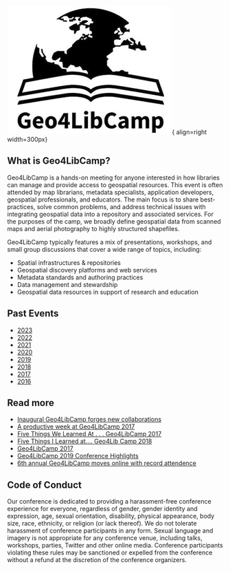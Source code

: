 ![Geo4LibCamp-logo](images/banner.jpg){ align=right width=300px}

## What is Geo4LibCamp?

Geo4LibCamp is a hands-on meeting for anyone interested in how libraries can manage and provide access to geospatial resources. This event is often attended by map librarians, metadata specialists, application developers, geospatial professionals, and educators. The main focus is to share best-practices, solve common problems, and address technical issues with integrating geospatial data into a repository and associated services. For the purposes of the camp, we broadly define geospatial data from scanned maps and aerial photography to highly structured shapefiles. 

Geo4LibCamp typically features a mix of presentations, workshops, and small group discussions that cover a wide range of topics, including:

* Spatial infrastructures & repositories
* Geospatial discovery platforms and web services
* Metadata standards and authoring practices
* Data management and stewardship
* Geospatial data resources in support of research and education


## Past Events
- [2023](2023/agenda.md)
- [2022](2022.md) 
- [2021](2021.md) 
- [2020](2020.md) 
- [2019](https://geo4libcamp2019.sched.com) 
- [2018](https://geo4libcamp2018.sched.com) 
- [2017](https://geo4libcamp2017.sched.com)
- [2016](https://geo4libcamp2016.sched.com)

## Read more
- [Inaugural Geo4LibCamp forges new collaborations](https://web.archive.org/web/20230605173859/https://library.stanford.edu/blogs/digital-library-blog/2016/02/inaugural-geo4libcamp-forges-new-collaborations)
- [A productive week at Geo4LibCamp 2017](https://web.archive.org/web/20230705192207/https://library.stanford.edu/blogs/digital-library-blog/2017/02/productive-week-geo4libcamp-2017)
- [Five Things We Learned At . . . Geo4LibCamp 2017](https://data-services.hosting.nyu.edu/ftwla-geo4libcamp-2017/)
- [Five Things I Learned at…. Geo4Lib Camp 2018](https://data-services.hosting.nyu.edu/five-things-i-learned-at-geo4lib-camp-2018/)
- [Geo4LibCamp 2017](http://geospatialmetadatalibrarian.blogspot.com/2017/03/geo4libcamp-2017.html?m=0)
- [Geo4LibCamp 2019 Conference Highlights](https://doi.org/10.1080/15420353.2019.1639994)
- [6th annual Geo4LibCamp moves online with record attendence](https://web.archive.org/web/20210305164026/https://library.stanford.edu/blogs/digital-library-blog/2021/02/6th-annual-geo4libcamp-moves-online-record-attendence)

## Code of Conduct
Our conference is dedicated to providing a harassment-free conference experience for everyone, regardless of gender, gender identity and expression, age, sexual orientation, disability, physical appearance, body size, race, ethnicity, or religion (or lack thereof). We do not tolerate harassment of conference participants in any form. Sexual language and imagery is not appropriate for any conference venue, including talks, workshops, parties, Twitter and other online media. Conference participants violating these rules may be sanctioned or expelled from the conference without a refund at the discretion of the conference organizers.